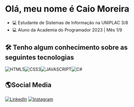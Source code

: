 <h1>Olá, meu nome é Caio Moreira</h1>

- 💻 Estudante de Sistemas de Informação na UNIPLAC 3/8
- 💻 Aluno da Academia do Programador 2023 | Mês  1/9
<h2>🛠 Tenho algum conhecimento sobre as seguintes tecnologias</h2>

<div style="display: flex;">
      <img
        alt="HTML5"
        src="https://img.shields.io/badge/HTML5-E34F26?style=for-the-badge&logo=html5&logoColor=white"
      />
      <img
        alt="CSS3"
        src="https://img.shields.io/badge/CSS3-1572B6?style=for-the-badge&logo=css3&logoColor=white"
      />
      <img
        alt="JAVASCRIPT"
        src="https://img.shields.io/badge/JavaScript-F7DF1E?style=for-the-badge&logo=javascript&logoColor=black"
      />
      <img
        alt="C#"
        src="https://img.shields.io/badge/CSharp-9B4994?style=for-the-badge&logo=csharp&logoColor=~white"
      />
      <br>
    </div>
<h2>🌎Social Media</h2>

<a href="https://www.linkedin.com/in/caiomdc"
      ><img src="https://img.shields.io/badge/LinkedIn-0077B5?style=for-the-badge&logo=linkedin&logoColor=white"
            alt="LinkedIn"
    /></a>
<a href="https://www.instagram.com/caicomc/?theme=dark"
      ><img
        src="https://img.shields.io/badge/Instagram-E4405F?style=for-the-badge&logo=instagram&logoColor=white"
        alt="Instagram"
    /></a>
</div>
